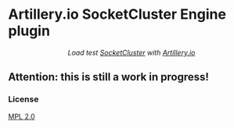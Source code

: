 # Artillery.io SocketCluster Engine plugin

<p align="center">
    <em>Load test <a href="https://socketcluster.io/">SocketCluster</a> with <a href="https://artillery.io">Artillery.io</a></em>
</p>

## Attention: this is still a work in progress!

### License

[MPL 2.0](https://www.mozilla.org/en-US/MPL/2.0/)

